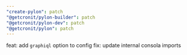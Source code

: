 ```yaml
---
"create-pylon": patch
"@getcronit/pylon-builder": patch
"@getcronit/pylon-dev": patch
"@getcronit/pylon": patch
---
```


feat: add `graphiql` option to config
fix: update internal consola imports
